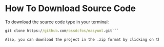 # How To Download Source Code


To download the source code type in your terminal:

```cmd
git clone https://github.com/ossdcfos/easyuml.git```

Also, you can download the project in the .zip format by clicking on the ```Download ZIP``` option on the [GitHub repository page](https://github.com/ossdcfos/easyuml).